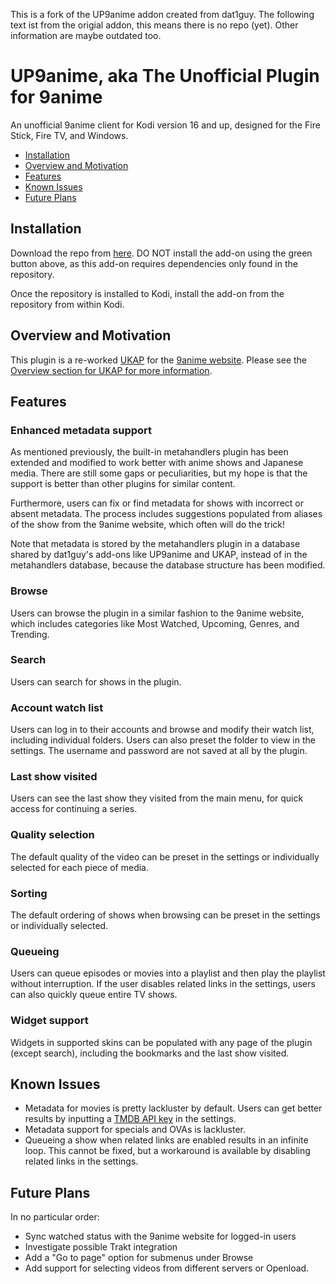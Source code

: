 
This is a fork of the UP9anime addon created from dat1guy.
The following text ist from the origial addon, this means there is no repo (yet).
Other information are maybe outdated too.

# UP9anime, aka The Unofficial Plugin for 9anime
An unofficial 9anime client for Kodi version 16 and up, designed for the Fire Stick, Fire TV, and Windows.

 - [Installation](#installation)
 - [Overview and Motivation](#overview-and-motivation)
 - [Features](#features)
 - [Known Issues](#known-issues)
 - [Future Plans](#future-plans)

## Installation
Download the repo from [here](https://github.com/dat1guy/dat1guyRepository).  DO NOT install the add-on using the green button above, as this add-on requires dependencies only found in the repository.

Once the repository is installed to Kodi, install the add-on from the repository from within Kodi.

## Overview and Motivation

This plugin is a re-worked [UKAP](https://github.com/dat1guy/UnofficialKissanime) for the [9anime website](http://9anime.to).  Please see the [Overview section for UKAP for more information](https://github.com/dat1guy/UnofficialKissanime/blob/master/README.md#overview-and-motivation).

## Features
### Enhanced metadata support
As mentioned previously, the built-in metahandlers plugin has been extended and modified to work better with anime shows and Japanese media.  There are still some gaps or peculiarities, but my hope is that the support is better than other plugins for similar content.

Furthermore, users can fix or find metadata for shows with incorrect or absent metadata.  The process includes suggestions populated from aliases of the show from the 9anime website, which often will do the trick!

Note that metadata is stored by the metahandlers plugin in a database shared by dat1guy's add-ons like UP9anime and UKAP, instead of in the metahandlers database, because the database structure has been modified.

### Browse
Users can browse the plugin in a similar fashion to the 9anime website, which includes categories like Most Watched, Upcoming, Genres, and Trending.

### Search
Users can search for shows in the plugin.

### Account watch list
Users can log in to their accounts and browse and modify their watch list, including individual folders.  Users can also preset the folder to view in the settings.  The username and password are not saved at all by the plugin.

### Last show visited
Users can see the last show they visited from the main menu, for quick access for continuing a series.

### Quality selection
The default quality of the video can be preset in the settings or individually selected for each piece of media.

### Sorting
The default ordering of shows when browsing can be preset in the settings or individually selected.

### Queueing
Users can queue episodes or movies into a playlist and then play the playlist without interruption.  If the user disables related links in the settings, users can also quickly queue entire TV shows.

### Widget support
Widgets in supported skins can be populated with any page of the plugin (except search), including the bookmarks and the last show visited.

## Known Issues
 - Metadata for movies is pretty lackluster by default. Users can get better results by inputting a [TMDB API key](https://www.themoviedb.org/faq/api?language=en) in the settings.
 - Metadata support for specials and OVAs is lackluster.
 - Queueing a show when related links are enabled results in an infinite loop.  This cannot be fixed, but a workaround is available by disabling related links in the settings.

## Future Plans
In no particular order:
 - Sync watched status with the 9anime website for logged-in users
 - Investigate possible Trakt integration
 - Add a "Go to page" option for submenus under Browse
 - Add support for selecting videos from different servers or Openload.
